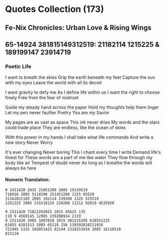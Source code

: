 # Quotes Collection (173)
## Fe-Nix Chronicles: Urban Love & Rising Wings
## 65-14924 381815149312519: 21182114 1215225 & 189199147 23914719


### Poetic Life
I want to breath the skies
Grip the earth beneath my feet
Capture the sun with my eyes
Leave the world with all its deceit

I want gravity to defy me 
As I define life within us
I want the right to choose freely
Free from the fear of mistrust

Guide my steady hand across the paper
Hold my thoughts help them linger
Let my pen never faultier
Poetry You are my Savior

My pages are as vast as space
This ink never dries
My words and the stars could trade place
They are endless, like the ocean of skies

With this power in my hands
I shall take what life commands
And write a new story
Never Worry

It's ever changing
Never boring
This I chant every time I write
Demand life's finest for
These words are a part of me like water
They flow through my body like air
Tempest of doubt never
As long as I breathe the words will always be here

#### Numeric Translation:
	9 2411420 2015 21851208 2085 19119519
	718916 2085 5118208 251451208 1325 65520
	31162021185 2085 192114 239208 1325 525519
	1251225 2085 231518124 239208 11212 92019 4535920
	
	9 2311420 71812292025 2015 45625 135
	119 9 4569145 12965 239208914 2119
	9 2311420 2085 1897820 2015 381515195 618551225
	61855 6181513 2085 65118 156 139192018211920
	721945 1325 192051425 81144 1318151919 2085 16116518
	815124
